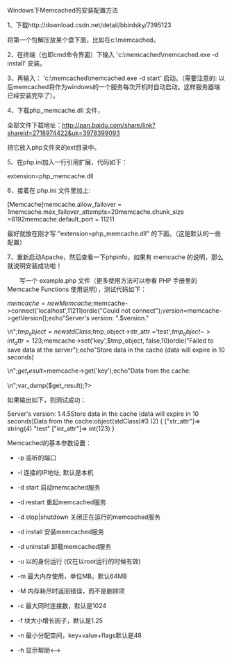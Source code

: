 Windows下Memcached的安装配置方法

1、下载http://download.csdn.net/detail/bbirdsky/7395123

将第一个包解压放某个盘下面，比如在c:\memcached。

2、在终端（也即cmd命令界面）下输入 'c:\memcached\memcached.exe -d install' 安装。

3、再输入： 'c:\memcached\memcached.exe -d start' 启动。（需要注意的: 以后memcached将作为windows的一个服务每次开机时自动启动。这样服务器端已经安装完毕了）。

4、下载php_memcache.dll 文件，

全部文件下载地址：http://pan.baidu.com/share/link?shareid=2718974422&uk=3978399093

把它放入php文件夹的ext目录中。

5、在php.ini加入一行引用扩展，代码如下：

extension=php_memcache.dll

6、接着在 php.ini 文件里加上:

[Memcache]memcache.allow_failover = 1memcache.max_failover_attempts=20memcache.chunk_size =8192memcache.default_port = 11211 

最好就放在刚才写 "extension=php_memcache.dll" 的下面。（这是默认的一些配置）

7、重新启动Apache，然后查看一下phpinfo，如果有 memcache 的说明，那么就说明安装成功啦！

　　写一个 example.php 文件（更多使用方法可以参看 PHP 手册里的 Memcache Functions 使用说明），测试代码如下：

$memcache=new Memcache;$memcache->connect('localhost',11211)ordie("Could not connect");$version=$memcache->getVersion();echo"Server's version: ".$version."

\n";$tmp_object=new stdClass;$tmp_object->str_attr ='test';$tmp_object->int_attr =123;$memcache->set('key',$tmp_object, false,10)ordie("Failed to save data at the server");echo"Store data in the cache (data will expire in 10 seconds)

\n";$get_result=$memcache->get('key');echo"Data from the cache:

\n";var_dump($get_result);?>

如果输出如下，则测试成功：

Server's version: 1.4.5Store data in the cache (data will expire in 10 seconds)Data from the cache:object(stdClass)#3 (2) { ["str_attr"]=> string(4) "test" ["int_attr"]=> int(123) } 

Memcached的基本参数设置：

- -p 监听的端口

- -l 连接的IP地址, 默认是本机

- -d start 启动memcached服务

- -d restart 重起memcached服务

- -d stop|shutdown 关闭正在运行的memcached服务

- -d install 安装memcached服务

- -d uninstall 卸载memcached服务

- -u 以的身份运行 (仅在以root运行的时候有效)

- -m 最大内存使用，单位MB。默认64MB

- -M 内存耗尽时返回错误，而不是删除项

- -c 最大同时连接数，默认是1024

- -f 块大小增长因子，默认是1.25

- -n 最小分配空间，key+value+flags默认是48

- -h 显示帮助<-->
